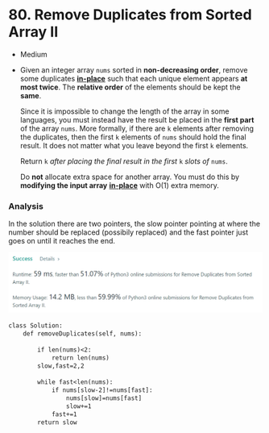 # 80. Remove Duplicates from Sorted Array II

* Medium
*   Given an integer array `nums` sorted in **non-decreasing order**, remove some duplicates [**in-place**](https://en.wikipedia.org/wiki/In-place\_algorithm) such that each unique element appears **at most twice**. The **relative order** of the elements should be kept the **same**.

    Since it is impossible to change the length of the array in some languages, you must instead have the result be placed in the **first part** of the array `nums`. More formally, if there are `k` elements after removing the duplicates, then the first `k` elements of `nums` should hold the final result. It does not matter what you leave beyond the first `k` elements.

    Return `k` _after placing the final result in the first_ `k` _slots of_ `nums`.

    Do **not** allocate extra space for another array. You must do this by **modifying the input array** [**in-place**](https://en.wikipedia.org/wiki/In-place\_algorithm) with O(1) extra memory.

### Analysis&#x20;

In the solution there are two pointers, the slow pointer pointing at where the number should be replaced (possibily replaced) and the fast pointer just goes on until it reaches the end.&#x20;

![](<../.gitbook/assets/image (26) (1) (1).png>)

```
class Solution:
    def removeDuplicates(self, nums):

        if len(nums)<2:
            return len(nums)
        slow,fast=2,2
        
        while fast<len(nums):
            if nums[slow-2]!=nums[fast]:
                nums[slow]=nums[fast]
                slow+=1
            fast+=1
        return slow

```
